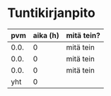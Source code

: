 # Tuntikirjanpito  
  
| pvm      | aika (h) | mitä tein? |
| :------- | :------- | :--------  |
| 0.0.     | 0        | mitä tein  |
| 0.0.     | 0        | mitä tein  |
| 0.0.     | 0        | mitä tein  |
| yht      | 0        |            |  
